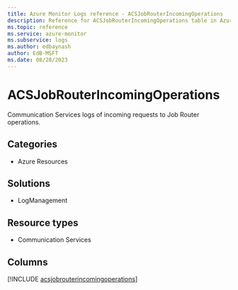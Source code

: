 ```yaml
---
title: Azure Monitor Logs reference - ACSJobRouterIncomingOperations
description: Reference for ACSJobRouterIncomingOperations table in Azure Monitor Logs.
ms.topic: reference
ms.service: azure-monitor
ms.subservice: logs
ms.author: edbaynash
author: EdB-MSFT
ms.date: 08/28/2023
---
```


# ACSJobRouterIncomingOperations

Communication Services logs of incoming requests to Job Router operations.

## Categories

- Azure Resources
## Solutions

- LogManagement
## Resource types

- Communication Services

            


## Columns
  
[!INCLUDE [acsjobrouterincomingoperations](../includes/acsjobrouterincomingoperations-include.md)]
